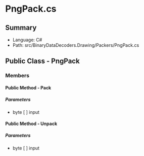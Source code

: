 ﻿# PngPack.cs

## Summary

* Language: C#
* Path: src/BinaryDataDecoders.Drawing/Packers/PngPack.cs

## Public Class - PngPack

### Members

#### Public Method - Pack

#####  Parameters

 - byte [  ] input 

#### Public Method - Unpack

#####  Parameters

 - byte [  ] input 

